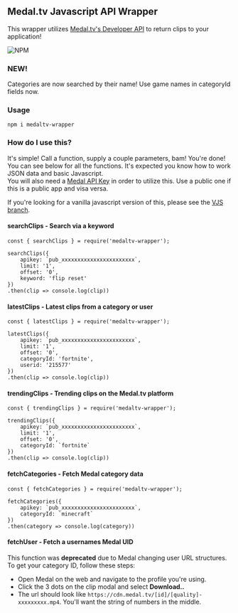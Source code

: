 ## Medal.tv Javascript API Wrapper
This wrapper utilizes [Medal.tv's Developer API](https://docs.medal.tv) to return clips to your application!  

![NPM](https://nodei.co/npm/medaltv-wrapper.png?downloads=true&downloadRank=true&stars=true)

### NEW!
Categories are now searched by their name! Use game names in categoryId fields now.

### Usage
```
npm i medaltv-wrapper
```

### How do I use this?
It's simple! Call a function, supply a couple parameters, bam! You're done!  
You can see below for all the functions. It's expected you know how to work JSON data and basic Javascript.  
You will also need a [Medal API Key](https://docs.medal.tv/api#generate-an-api-key) in order to utilize this. Use a public one if this is a public app and visa versa.  
  
If you're looking for a vanilla javascript version of this, please see the [VJS branch](https://github.com/awexxx/medaltv-wrapper/tree/vjs).
  
#### searchClips - Search via a keyword
```
const { searchClips } = require('medaltv-wrapper');

searchClips({
    apikey: `pub_xxxxxxxxxxxxxxxxxxxxxxx`,
    limit: '1',
    offset: '0',
    keyword: 'flip reset'
})
.then(clip => console.log(clip))
```

#### latestClips - Latest clips from a category or user
```
const { latestClips } = require('medaltv-wrapper');

latestClips({
    apikey: `pub_xxxxxxxxxxxxxxxxxxxxxxx`,
    limit: '1',
    offset: '0',
    categoryId: 'fortnite',
    userid: '215577'
})
.then(clip => console.log(clip))
```

#### trendingClips - Trending clips on the Medal.tv platform
```
const { trendingClips } = require('medaltv-wrapper');

trendingClips({
    apikey: `pub_xxxxxxxxxxxxxxxxxxxxxxx`,
    limit: '1',
    offset: '0',
    categoryId: `fortnite`
})
.then(clip => console.log(clip))
```

#### fetchCategories - Fetch Medal category data
```
const { fetchCategories } = require('medaltv-wrapper');

fetchCategories({
    apikey: `pub_xxxxxxxxxxxxxxxxxxxxxxx`,
    categoryId: `minecraft`
})
.then(category => console.log(category))
```

#### fetchUser - Fetch a usernames Medal UID
This function was **deprecated** due to Medal changing user URL structures.  
To get your category ID, follow these steps:
- Open Medal on the web and navigate to the profile you're using.
- Click the 3 dots on the clip modal and select **Download..**
- The url should look like `https://cdn.medal.tv/[id]/[quality]-xxxxxxxxx.mp4`. You'll want the string of numbers in the middle.
